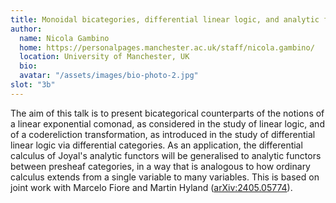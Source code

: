 ```yaml
---
title: Monoidal bicategories, differential linear logic, and analytic functors 
author: 
  name: Nicola Gambino
  home: https://personalpages.manchester.ac.uk/staff/nicola.gambino/
  location: University of Manchester, UK 
  bio: 
  avatar: "/assets/images/bio-photo-2.jpg"
slot: "3b"
---
```


The aim of this talk is to present bicategorical counterparts of the notions of a linear exponential comonad, as considered in the study of linear logic, and of a codereliction transformation, as introduced in the study of differential linear logic via differential categories. As an application, the differential calculus of Joyal's analytic functors will be generalised to analytic functors between presheaf categories, in a way that is analogous to how ordinary calculus extends from a single variable to many variables. This is based on joint work with Marcelo Fiore and Martin Hyland ([arXiv:2405.05774](https://arxiv.org/abs/2405.05774)).


